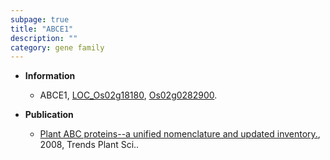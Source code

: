 ```yaml
---
subpage: true
title: "ABCE1"
description: ""
category: gene family
---
```


* **Information**  
    + ABCE1, [LOC_Os02g18180](http://rice.plantbiology.msu.edu/cgi-bin/ORF_infopage.cgi?orf=LOC_Os02g18180), [Os02g0282900](http://rapdb.dna.affrc.go.jp/viewer/gbrowse_details/irgsp1?name=Os02g0282900).

* **Publication**  
    + [Plant ABC proteins--a unified nomenclature and updated inventory.](http://www.ncbi.nlm.nih.gov/pubmed?term=Plant+ABC+proteins--a+unified+nomenclature+and+updated+inventory.%5BTitle%5D), 2008, Trends Plant Sci..


